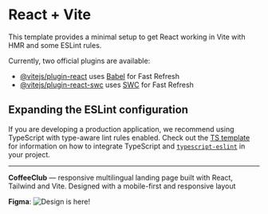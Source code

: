 # React + Vite

This template provides a minimal setup to get React working in Vite with HMR and some ESLint rules.

Currently, two official plugins are available:

- [@vitejs/plugin-react](https://github.com/vitejs/vite-plugin-react/blob/main/packages/plugin-react) uses [Babel](https://babeljs.io/) for Fast Refresh
- [@vitejs/plugin-react-swc](https://github.com/vitejs/vite-plugin-react/blob/main/packages/plugin-react-swc) uses [SWC](https://swc.rs/) for Fast Refresh

## Expanding the ESLint configuration

If you are developing a production application, we recommend using TypeScript with type-aware lint rules enabled. Check out the [TS template](https://github.com/vitejs/vite/tree/main/packages/create-vite/template-react-ts) for information on how to integrate TypeScript and [`typescript-eslint`](https://typescript-eslint.io) in your project.

---

**CoffeeClub** — responsive multilingual landing page built with React, Tailwind and Vite. Designed with a mobile-first and responsive layout

**Figma**:
![Design](https://www.figma.com/design/MHeWNdsKXCUhOZcHR8EPmu/Coffee-Club?node-id=0-1&t=nTenWACJLWw9gzXI-1) is here!
